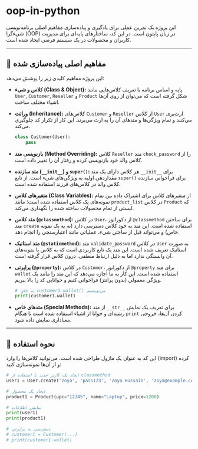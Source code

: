 # oop-in-python

این پروژه یک تمرین عملی برای یادگیری و پیاده‌سازی مفاهیم اصلی برنامه‌نویسی شیءگرا (OOP) در زبان پایتون است. در این کد، ساختارهای پایه‌ای برای مدیریت کاربران و محصولات در یک سیستم فرضی ایجاد شده است.

---

## 🎯 مفاهیم اصلی پیاده‌سازی شده

این پروژه مفاهیم کلیدی زیر را پوشش می‌دهد:

* **کلاس و شیء (Class & Object):**
    پایه و اساس برنامه با تعریف کلاس‌هایی مانند `User`, `Customer`, `Reseller` و `Product` شکل گرفته است که می‌توان از روی آن‌ها اشیاء مختلف ساخت.

* **وراثت (Inheritance):**
    کلاس‌های `Customer` و `Reseller` از کلاس `User` ارث‌بری می‌کنند و تمام ویژگی‌ها و متدهای آن را به ارث می‌برند. این کار از تکرار کد جلوگیری می‌کند.
    ```python
    class Customer(User):
        pass
    ```

* **بازنویسی متد (Method Overriding):**
    کلاس `Reseller` متد `check_password` را از کلاس والد خود بازنویسی کرده و رفتار آن را تغییر داده است.

* **متد سازنده (`__init__`) و `super()`:**
    هر کلاس دارای یک متد `__init__` برای مقداردهی اولیه به ویژگی‌های شیء است. از تابع `super()` برای فراخوانی سازنده کلاس والد در کلاس‌های فرزند استفاده شده است.

* **متغیرهای کلاس (Class Variables):**
    از متغیرهای کلاس برای اشتراک داده بین تمام نمونه‌های یک کلاس استفاده شده است؛ مانند `product_list` در کلاس `Product` که لیستی از تمام محصولات ساخته شده را نگهداری می‌کند.

* **متد کلاس (`@classmethod`):**
    در کلاس `User`، از دکوراتور `@classmethod` برای ساختن متد `create` استفاده شده است. این متد به خود کلاس دسترسی دارد (نه به یک نمونه خاص) و می‌تواند قبل از ساختن شیء، عملیاتی مانند اعتبارسنجی را انجام دهد.

* **متد استاتیک (`@staticmethod`):**
    متد `validate_password` در کلاس `User` به صورت استاتیک تعریف شده است. این متد یک تابع کاربردی است که به کلاس یا نمونه‌های آن وابستگی ندارد اما به دلیل ارتباط منطقی، درون کلاس قرار گرفته است.

* **پراپرتی (`@property`):**
    در کلاس `Customer`، از دکوراتور `@property` برای متد `wallet` استفاده شده است. این کار به ما اجازه می‌دهد که این متد را مانند یک ویژگی معمولی (بدون پرانتز) فراخوانی کنیم و خوانایی کد را بالا ببریم.
    ```python
    # به جای customer1.wallet() می‌نویسیم
    print(customer1.wallet)
    ```

* **متدهای خاص (Special Methods):**
    از متد `__str__` برای تعریف یک نمایش رشته‌ای و خوانا از اشیاء استفاده شده است تا هنگام `print` کردن آن‌ها، خروجی معناداری نمایش داده شود.

---

## 🚀 نحوه استفاده

این کد به عنوان یک ماژول طراحی شده است. می‌توانید کلاس‌ها را وارد (import) کرده و از آن‌ها نمونه‌سازی کنید:

```python
# ایجاد یک کاربر جدید با استفاده از classmethod
user1 = User.create('zoya', 'pass123', 'Zoya Hussain', 'zoya@example.com')

# ایجاد یک محصول
product1 = Product(upc="12345", name="Laptop", price=1200)

# نمایش اطلاعات
print(user1)
print(product1)

# دسترسی به پراپرتی
# customer1 = Customer(...)
# print(customer1.wallet)